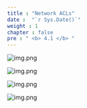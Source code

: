 ```yaml
---
title : "Network ACLs"
date :  "`r Sys.Date()`" 
weight : 1
chapter : false
pre : " <b> 4.1 </b> "
---
```


![img.png](/SovicoLab/images/4/4.1/231.png)

![img.png](/SovicoLab/images/4/4.1/232.png)

![img.png](/SovicoLab/images/4/4.1/233.png)

![img.png](/SovicoLab/images/4/4.1/234.png)
